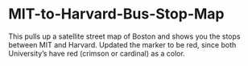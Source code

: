 # MIT-to-Harvard-Bus-Stop-Map
This pulls up a satellite street map of Boston and shows you the stops between MIT and Harvard. Updated the marker to be red, since both University’s have red (crimson or cardinal) as a color.
